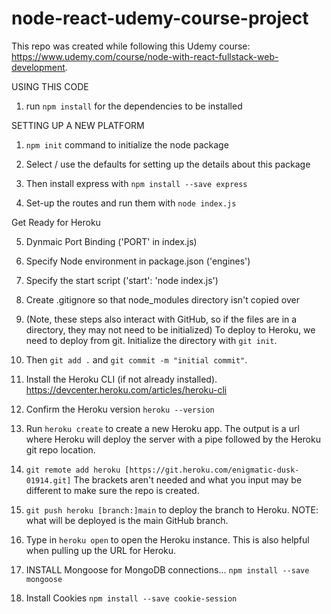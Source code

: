 # node-react-udemy-course-project

This repo was created while following this Udemy course: https://www.udemy.com/course/node-with-react-fullstack-web-development.

USING THIS CODE

1. run `npm install` for the dependencies to be installed

SETTING UP A NEW PLATFORM

1. `npm init` command to initialize the node package

2. Select / use the defaults for setting up the details about this package

3. Then install express with `npm install --save express`

4. Set-up the routes and run them with `node index.js`

Get Ready for Heroku

5. Dynmaic Port Binding ('PORT' in index.js)

6. Specify Node environment in package.json ('engines')

7. Specify the start script ('start': 'node index.js')

8. Create .gitignore so that node_modules directory isn't copied over

9. (Note, these steps also interact with GitHub, so if the files are in a directory, they may not need to be initialized) To deploy to Heroku, we need to deploy from git. Initialize the directory with `git init`.

10. Then `git add .` and `git commit -m "initial commit"`.

11. Install the Heroku CLI (if not already installed). https://devcenter.heroku.com/articles/heroku-cli

12. Confirm the Heroku version `heroku --version`

13. Run `heroku create` to create a new Heroku app. The output is a url where Heroku will deploy the server with a pipe followed by the Heroku git repo location.

14. `git remote add heroku [https://git.heroku.com/enigmatic-dusk-01914.git]` The brackets aren't needed and what you input may be different to make sure the repo is created.

15. `git push heroku [branch:]main` to deploy the branch to Heroku. NOTE: what will be deployed is the main GitHub branch.

16. Type in `heroku open` to open the Heroku instance. This is also helpful when pulling up the URL for Heroku.

17. INSTALL Mongoose for MongoDB connections... `npm install --save mongoose`

18. Install Cookies `npm install --save cookie-session`